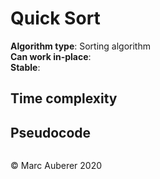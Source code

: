 # Quick Sort
**Algorithm type**: Sorting algorithm <br>
**Can work in-place**:  <br>
**Stable**: 

## Time complexity


## Pseudocode
```

```

© Marc Auberer 2020